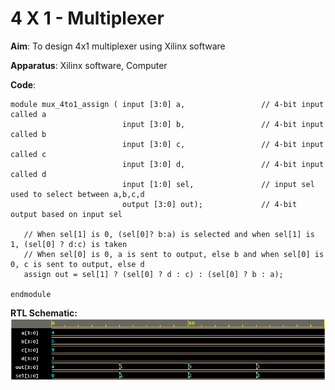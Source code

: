 # 4 X 1 - Multiplexer

**Aim**: To design 4x1 multiplexer using Xilinx software 

**Apparatus**: Xilinx software, Computer

**Code**:

    module mux_4to1_assign ( input [3:0] a,                 // 4-bit input called a
                             input [3:0] b,                 // 4-bit input called b
                             input [3:0] c,                 // 4-bit input called c
                             input [3:0] d,                 // 4-bit input called d
                             input [1:0] sel,               // input sel used to select between a,b,c,d
                             output [3:0] out);             // 4-bit output based on input sel

       // When sel[1] is 0, (sel[0]? b:a) is selected and when sel[1] is 1, (sel[0] ? d:c) is taken
       // When sel[0] is 0, a is sent to output, else b and when sel[0] is 0, c is sent to output, else d
       assign out = sel[1] ? (sel[0] ? d : c) : (sel[0] ? b : a); 

    endmodule

**RTL Schematic:**
![4x1 multiplexer](https://github.com/Ikarthikmb/Hardware-Codes/blob/master/Verilog-examples/images/image3.png)
